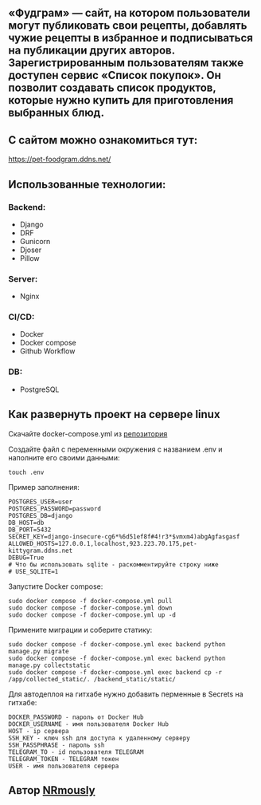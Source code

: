 ## «Фудграм» — сайт, на котором пользователи могут публиковать свои рецепты, добавлять чужие рецепты в избранное и подписываться на публикации других авторов. Зарегистрированным пользователям также доступен сервис «Список покупок». Он позволит создавать список продуктов, которые нужно купить для приготовления выбранных блюд.

## С сайтом можно ознакомиться тут:
https://pet-foodgram.ddns.net/

## Иcпользованные технологии:
### Backend:
- Django
- DRF
- Gunicorn
- Djoser
- Pillow

### Server:
- Nginx

### CI/CD:
- Docker
- Docker compose
- Github Workflow

### DB:
- PostgreSQL

## Как развернуть проект на сервере linux
Скачайте docker-compose.yml из [репозитория](https://github.com/NRmously/foodgram)

Создайте файл с переменными окружения с названием .env и наполните его своими данными:
```
touch .env
```

Пример заполнения:
```
POSTGRES_USER=user
POSTGRES_PASSWORD=password
POSTGRES_DB=django
DB_HOST=db
DB_PORT=5432
SECRET_KEY=django-insecure-cg6*%6d51ef8f#4!r3*$vmxm4)abgAgfasgasf
ALLOWED_HOSTS=127.0.0.1,localhost,923.223.70.175,pet-kittygram.ddns.net
DEBUG=True
# Что бы использовать sqlite - раскомментируйте строку ниже
# USE_SQLITE=1
```

Запустите Docker compose:
```
sudo docker compose -f docker-compose.yml pull
sudo docker compose -f docker-compose.yml down
sudo docker compose -f docker-compose.yml up -d
```

Примените миграции и соберите статику:
```
sudo docker compose -f docker-compose.yml exec backend python manage.py migrate
sudo docker compose -f docker-compose.yml exec backend python manage.py collectstatic
sudo docker compose -f docker-compose.yml exec backend cp -r /app/collected_static/. /backend_static/static/
```

Для автодеплоя на гитхабе нужно добавить перменные в Secrets на гитхабе:
```
DOCKER_PASSWORD - пароль от Docker Hub
DOCKER_USERNAME - имя пользователя Docker Hub
HOST - ip сервера
SSH_KEY - ключ ssh для доступа к удаленному серверу
SSH_PASSPHRASE - пароль ssh
TELEGRAM_TO - id пользователя TELEGRAM
TELEGRAM_TOKEN - TELEGRAM токен
USER - имя пользователя сервера
```

## Автор [NRmously](https://github.com/NRmously)
